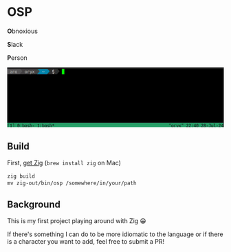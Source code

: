 # OSP

**O**bnoxious

**S**lack

**P**erson

![](docs/osp.gif)

## Build
First, [get Zig](https://ziglang.org/download/) (`brew install zig` on Mac)

```
zig build
mv zig-out/bin/osp /somewhere/in/your/path
```

## Background

This is my first project playing around with Zig 😁️

If there's something I can do to be more idiomatic to the language or if there is a character you want to add, feel free to submit a PR!